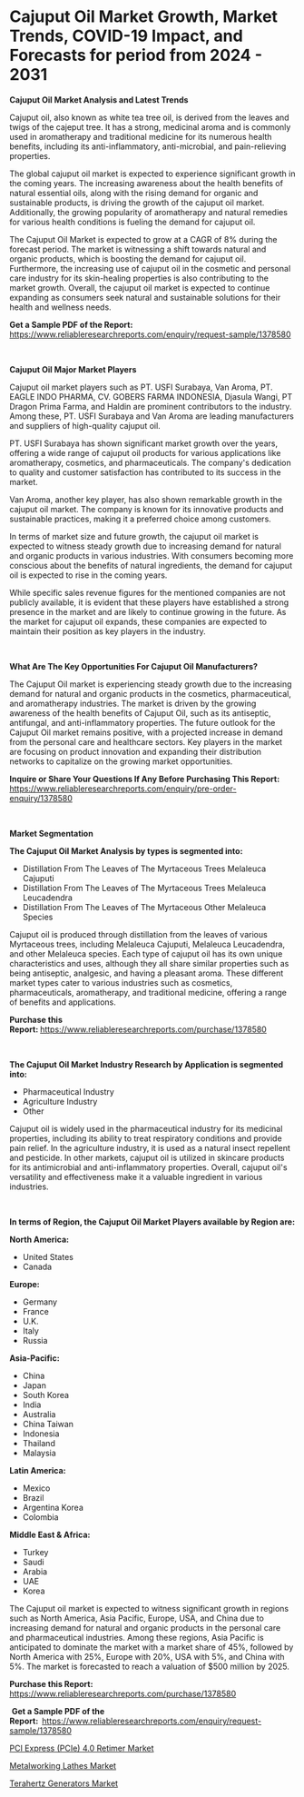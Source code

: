 <p><h1>Cajuput Oil Market Growth, Market Trends, COVID-19 Impact, and Forecasts for period from 2024 - 2031</h1></p><p><strong>Cajuput Oil Market Analysis and Latest Trends</strong></p>
<p><p>Cajuput oil, also known as white tea tree oil, is derived from the leaves and twigs of the cajeput tree. It has a strong, medicinal aroma and is commonly used in aromatherapy and traditional medicine for its numerous health benefits, including its anti-inflammatory, anti-microbial, and pain-relieving properties.</p><p>The global cajuput oil market is expected to experience significant growth in the coming years. The increasing awareness about the health benefits of natural essential oils, along with the rising demand for organic and sustainable products, is driving the growth of the cajuput oil market. Additionally, the growing popularity of aromatherapy and natural remedies for various health conditions is fueling the demand for cajuput oil.</p><p>The Cajuput Oil Market is expected to grow at a CAGR of 8% during the forecast period. The market is witnessing a shift towards natural and organic products, which is boosting the demand for cajuput oil. Furthermore, the increasing use of cajuput oil in the cosmetic and personal care industry for its skin-healing properties is also contributing to the market growth. Overall, the cajuput oil market is expected to continue expanding as consumers seek natural and sustainable solutions for their health and wellness needs.</p></p>
<p><strong>Get a Sample PDF of the Report:&nbsp;</strong> <a href="https://www.reliableresearchreports.com/enquiry/request-sample/1378580">https://www.reliableresearchreports.com/enquiry/request-sample/1378580</a></p>
<p>&nbsp;</p>
<p><strong>Cajuput Oil Major Market Players</strong></p>
<p><p>Cajuput oil market players such as PT. USFI Surabaya, Van Aroma, PT. EAGLE INDO PHARMA, CV. GOBERS FARMA INDONESIA, Djasula Wangi, PT Dragon Prima Farma, and Haldin are prominent contributors to the industry. Among these, PT. USFI Surabaya and Van Aroma are leading manufacturers and suppliers of high-quality cajuput oil.</p><p>PT. USFI Surabaya has shown significant market growth over the years, offering a wide range of cajuput oil products for various applications like aromatherapy, cosmetics, and pharmaceuticals. The company's dedication to quality and customer satisfaction has contributed to its success in the market.</p><p>Van Aroma, another key player, has also shown remarkable growth in the cajuput oil market. The company is known for its innovative products and sustainable practices, making it a preferred choice among customers.</p><p>In terms of market size and future growth, the cajuput oil market is expected to witness steady growth due to increasing demand for natural and organic products in various industries. With consumers becoming more conscious about the benefits of natural ingredients, the demand for cajuput oil is expected to rise in the coming years.</p><p>While specific sales revenue figures for the mentioned companies are not publicly available, it is evident that these players have established a strong presence in the market and are likely to continue growing in the future. As the market for cajuput oil expands, these companies are expected to maintain their position as key players in the industry.</p></p>
<p>&nbsp;</p>
<p><strong>What Are The Key Opportunities For Cajuput Oil Manufacturers?</strong></p>
<p><p>The Cajuput Oil market is experiencing steady growth due to the increasing demand for natural and organic products in the cosmetics, pharmaceutical, and aromatherapy industries. The market is driven by the growing awareness of the health benefits of Cajuput Oil, such as its antiseptic, antifungal, and anti-inflammatory properties. The future outlook for the Cajuput Oil market remains positive, with a projected increase in demand from the personal care and healthcare sectors. Key players in the market are focusing on product innovation and expanding their distribution networks to capitalize on the growing market opportunities.</p></p>
<p><strong>Inquire or Share Your Questions If Any Before Purchasing This Report:</strong> <a href="https://www.reliableresearchreports.com/enquiry/pre-order-enquiry/1378580">https://www.reliableresearchreports.com/enquiry/pre-order-enquiry/1378580</a></p>
<p>&nbsp;</p>
<p><strong>Market Segmentation</strong></p>
<p><strong>The Cajuput Oil Market Analysis by types is segmented into:</strong></p>
<p><ul><li>Distillation From The Leaves of The Myrtaceous Trees Melaleuca Cajuputi</li><li>Distillation From The Leaves of The Myrtaceous Trees Melaleuca Leucadendra</li><li>Distillation From The Leaves of The Myrtaceous Other Melaleuca Species</li></ul></p>
<p><p>Cajuput oil is produced through distillation from the leaves of various Myrtaceous trees, including Melaleuca Cajuputi, Melaleuca Leucadendra, and other Melaleuca species. Each type of cajuput oil has its own unique characteristics and uses, although they all share similar properties such as being antiseptic, analgesic, and having a pleasant aroma. These different market types cater to various industries such as cosmetics, pharmaceuticals, aromatherapy, and traditional medicine, offering a range of benefits and applications.</p></p>
<p><strong>Purchase this Report:&nbsp;</strong><a href="https://www.reliableresearchreports.com/purchase/1378580">https://www.reliableresearchreports.com/purchase/1378580</a></p>
<p>&nbsp;</p>
<p><strong>The Cajuput Oil Market Industry Research by Application is segmented into:</strong></p>
<p><ul><li>Pharmaceutical Industry</li><li>Agriculture Industry</li><li>Other</li></ul></p>
<p><p>Cajuput oil is widely used in the pharmaceutical industry for its medicinal properties, including its ability to treat respiratory conditions and provide pain relief. In the agriculture industry, it is used as a natural insect repellent and pesticide. In other markets, cajuput oil is utilized in skincare products for its antimicrobial and anti-inflammatory properties. Overall, cajuput oil's versatility and effectiveness make it a valuable ingredient in various industries.</p></p>
<p>&nbsp;</p>
<p><strong>In terms of Region, the Cajuput Oil Market Players available by Region are:</strong></p>
<p>
    <p> <strong> North America: </strong>
        <ul>
            <li>United States</li>
            <li>Canada</li>
        </ul>
        </p> 
    <p> <strong> Europe: </strong>
        <ul>
            <li>Germany</li>
            <li>France</li>
            <li>U.K.</li>
            <li>Italy</li>
            <li>Russia</li>
        </ul>
        </p> 
    <p> <strong> Asia-Pacific: </strong>
        <ul>
            <li>China</li>
            <li>Japan</li>
            <li>South Korea</li>
            <li>India</li>
            <li>Australia</li>
            <li>China Taiwan</li>
            <li>Indonesia</li>
            <li>Thailand</li>
            <li>Malaysia</li>
        </ul>
        </p> 
    <p> <strong> Latin America: </strong>
        <ul>
            <li>Mexico</li>
            <li>Brazil</li>
            <li>Argentina Korea</li>
            <li>Colombia</li>
        </ul>
        </p> 
    <p> <strong> Middle East & Africa: </strong>
        <ul>
            <li>Turkey</li>
            <li>Saudi</li>
            <li>Arabia</li>
            <li>UAE</li>
            <li>Korea</li>
        </ul>
    </p>
    </p>
<p><p>The Cajuput oil market is expected to witness significant growth in regions such as North America, Asia Pacific, Europe, USA, and China due to increasing demand for natural and organic products in the personal care and pharmaceutical industries. Among these regions, Asia Pacific is anticipated to dominate the market with a market share of 45%, followed by North America with 25%, Europe with 20%, USA with 5%, and China with 5%. The market is forecasted to reach a valuation of $500 million by 2025.</p></p>
<p><strong>Purchase this Report: </strong><a href="https://www.reliableresearchreports.com/purchase/1378580">https://www.reliableresearchreports.com/purchase/1378580</a></p>
<p>&nbsp;<strong>Get a Sample PDF of the Report:&nbsp;&nbsp;</strong><a href="https://www.reliableresearchreports.com/enquiry/request-sample/1378580">https://www.reliableresearchreports.com/enquiry/request-sample/1378580</a></p>
<p><strong></strong></p>
<p><p><a href="https://view.publitas.com/reportprime-1/pci-express-pcie-4-0-retimer-market-dynamics-2023-2030-also-about-its-market-trends-projections-and-opportunities/">PCI Express (PCIe) 4.0 Retimer Market</a></p><p><a href="https://view.publitas.com/reportprime-1/metalworking-lathes-market-size-focuses-on-market-dynamics-in-depth-analysis-and-future-projections-of-its-market-forecasted-for-period-from-2023-to-2030/">Metalworking Lathes Market</a></p><p><a href="https://view.publitas.com/reportprime-1/terahertz-generators-market-size-growing-and-forecasted-for-period-from-2023-2030-and-provides-complete-market-analysis-of-this-market/">Terahertz Generators Market</a></p></p>